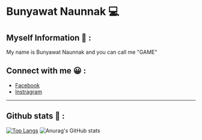 # Bunyawat Naunnak :computer:

## Myself Information :hamster: :
My name is Bunyawat Naunnak and you can call me "GAME"

## Connect with me :grinning: :

- [Facebook](https://www.facebook.com/bunyawat4263/)
- [Instragram](https://www.instagram.com/plzcallmegame/)

---
## Github stats :briefcase: :

[![Top Langs](https://github-readme-stats.vercel.app/api/top-langs/?username=bunnybunbun37204&hide=Jupyter%20Notebook,CSS,Objective-C,HTML,ShaderLab,Shell,HLSL&langs_count=10&theme=tokyonight&layout=compact)](https://github.com/anuraghazra/github-readme-stats) ![Anurag's GitHub stats](https://github-readme-stats.vercel.app/api?username=bunnybunbun37204&show_icons=true&theme=tokyonight)

 


